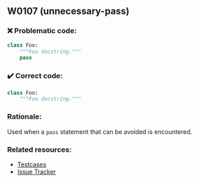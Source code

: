 ## W0107 (unnecessary-pass)

### :x: Problematic code:

```python
class Foo:
    """Foo docstring."""
    pass
```

### :heavy_check_mark: Correct code:

```python
class Foo:
    """Foo docstring."""
```

### Rationale:

Used when a `pass` statement that can be avoided is encountered.

### Related resources:

- [Testcases](https://github.com/PyCQA/pylint/blob/master/tests/functional/u/unnecessary_pass.py)
- [Issue Tracker](https://github.com/PyCQA/pylint/issues?q=is%3Aissue+%22unnecessary-pass%22+OR+%22W0107%22)
